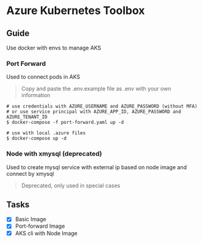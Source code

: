 # Azure Kubernetes Toolbox

## Guide

Use docker with envs to manage AKS

### Port Forward

Used to connect pods in AKS

> Copy and paste the .env.example file as .env with your own information

```shell
# use credentials with AZURE_USERNAME and AZURE_PASSWORD (without MFA)
# or use service principal with AZURE_APP_ID, AZURE_PASSWORD and AZURE_TENANT_ID
$ docker-compose -f port-forward.yaml up -d

# use with local .azure files
$ docker-compose up -d
```

### Node with xmysql (deprecated)

Used to create mysql service with external ip based on node image and connect by xmysql

> Deprecated, only used in special cases

## Tasks

- [x] Basic Image
- [x] Port-forward Image
- [x] AKS cli with Node Image